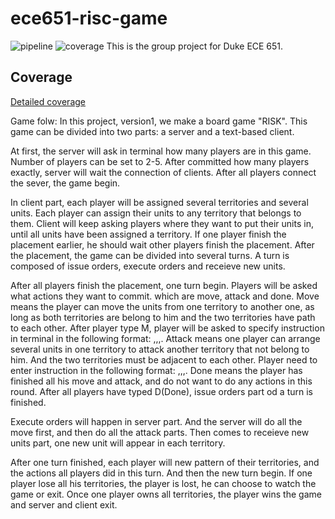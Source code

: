 # ece651-risc-game

![pipeline](https://gitlab.oit.duke.edu/yh254/ece651-risc-game/badges/master/pipeline.svg)
![coverage](https://gitlab.oit.duke.edu/yh254/ece651-risc-game/badges/master/coverage.svg?job=test)
This is the group project for Duke ECE 651.

## Coverage

[Detailed coverage](https://yh254.pages.oit.duke.edu/ece651-risc-game/dashboard.html)

Game folw:
In this project, version1, we make a board game "RISK". This game can be divided into two parts: a server and a text-based client. 

At first, the server will ask in terminal how many players are in this game. Number of players can be set to 2-5. After committed how many players exactly, server will wait the connection of clients. After all players connect the sever, the game begin.

In client part, each player will be assigned several territories and several units. Each player can assign their units to any territory that belongs to them. Client will keep asking players where they want to put their units in, until all units have been assigned a territory. If one player finish the placement earlier, he should wait other players finish the placement. After the placement, the game can be divided into several turns. A turn is composed of issue orders, execute orders and receieve new units.

After all players finish the placement,  one turn begin. Players will be asked what actions they want to commit. which are move, attack and done. Move means the player can move the units from one territory to another one, as long as both territories are belong to him and the two territories have path to each other. After player type M, player will be asked to specify instruction in terminal in the following format: <sourceTerritoryId>,<destinationId>,<UnitType>,<amount>. Attack means one player can arrange several units in one territory to attack another territory that not belong to him. And the two territories must be adjacent to each other. Player need to enter instruction in the following format: <sourceTerritoryId>,<destinationId>,<UnitType>,<amount>. Done means the player has finished all his move and attack, and do not want to do any actions in this round. After all players have typed D(Done), issue orders part od a turn is finished. 

Execute orders will happen in server part. And the server will do all the move first, and then do all the attack parts. Then comes to receieve new units part, one new unit will appear in each territory. 

After one turn finished, each player will new pattern of their territories, and the actions all players did in this turn. And then the new turn begin. If one player lose all his  territories, the player is lost, he can choose to watch the game or exit. Once one player owns all territories, the player wins the game and server and client exit.
